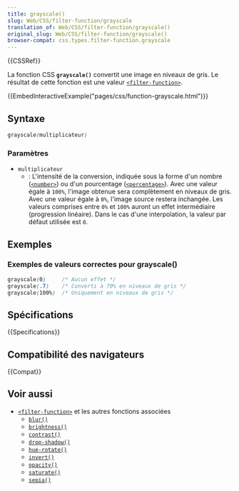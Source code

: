 ```yaml
---
title: grayscale()
slug: Web/CSS/filter-function/grayscale
translation_of: Web/CSS/filter-function/grayscale()
original_slug: Web/CSS/filter-function/grayscale()
browser-compat: css.types.filter-function.grayscale
---
```

{{CSSRef}}

La fonction CSS **`grayscale()`** convertit une image en niveaux de gris. Le résultat de cette fonction est une valeur [`<filter-function>`](/fr/docs/Web/CSS/filter-function).

{{EmbedInteractiveExample("pages/css/function-grayscale.html")}}

## Syntaxe

```css
grayscale(multiplicateur)
```

### Paramètres

- `multiplicateur`
  - : L'intensité de la conversion, indiquée sous la forme d'un nombre ([`<number>`](/fr/docs/Web/CSS/number)) ou d'un pourcentage ([`<percentage>`](/fr/docs/Web/CSS/percentage)). Avec une valeur égale à `100%`, l'image obtenue sera complètement en niveaux de gris. Avec une valeur égale à `0%`, l'image source restera inchangée. Les valeurs comprises entre `0%` et `100%` auront un effet intermédiaire (progression linéaire). Dans le cas d'une interpolation, la valeur par défaut utilisée est `0`.

## Exemples

### Exemples de valeurs correctes pour grayscale()

```css
grayscale(0)     /* Aucun effet */
grayscale(.7)    /* Converti à 70% en niveaux de gris */
grayscale(100%)  /* Uniquement en niveaux de gris */
```

## Spécifications

{{Specifications}}

## Compatibilité des navigateurs

{{Compat}}

## Voir aussi

- [`<filter-function>`](/fr/docs/Web/CSS/filter-function) et les autres fonctions associées
  - [`blur()`](/fr/docs/Web/CSS/filter-function/blur())
  - [`brightness()`](/fr/docs/Web/CSS/filter-function/brightness())
  - [`contrast()`](/fr/docs/Web/CSS/filter-function/contrast())
  - [`drop-shadow()`](/fr/docs/Web/CSS/filter-function/drop-shadow())
  - [`hue-rotate()`](/fr/docs/Web/CSS/filter-function/hue-rotate())
  - [`invert()`](/fr/docs/Web/CSS/filter-function/invert())
  - [`opacity()`](/fr/docs/Web/CSS/filter-function/opacity())
  - [`saturate()`](/fr/docs/Web/CSS/filter-function/saturate())
  - [`sepia()`](/fr/docs/Web/CSS/filter-function/sepia())

